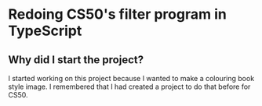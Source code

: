 # Redoing CS50's filter program in TypeScript

## Why did I start the project?

I started working on this project because I wanted to make a colouring book style image.
    I remembered that I had created a project to do that before for CS50.
